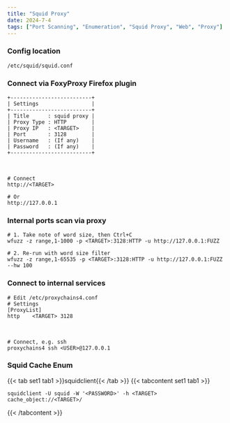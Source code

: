 ```yaml
---
title: "Squid Proxy"
date: 2024-7-4
tags: ["Port Scanning", "Enumeration", "Squid Proxy", "Web", "Proxy"]
---
```


### Config location

```console
/etc/squid/squid.conf
```

### Connect via FoxyProxy Firefox plugin

```console
+--------------------------+
| Settings                 |
+--------------------------+
| Title      : squid proxy |
| Proxy Type : HTTP        |
| Proxy IP   : <TARGET>    |
| Port       : 3128        |
| Username   : (If any)    |
| Password   : (If any)    |
+--------------------------+
```

<br>

```console
# Connect
http://<TARGET>
```

```console
# Or
http://127.0.0.1
```

### Internal ports scan via proxy

```console
# 1. Take note of word size, then Ctrl+C
wfuzz -z range,1-1000 -p <TARGET>:3128:HTTP -u http://127.0.0.1:FUZZ
```

```console
# 2. Re-run with word size filter
wfuzz -z range,1-65535 -p <TARGET>:3128:HTTP -u http://127.0.0.1:FUZZ --hw 100
```

### Connect to internal services

```console
# Edit /etc/proxychains4.conf
# Settings
[ProxyList]
http    <TARGET> 3128
```

<br>

```console
# Connect, e.g. ssh
proxychains4 ssh <USER>@127.0.0.1
```

### Squid Cache Enum

{{< tab set1 tab1 >}}squidclient{{< /tab >}}
{{< tabcontent set1 tab1 >}}

```console
squidclient -U squid -W '<PASSWORD>' -h <TARGET> cache_object://<TARGET>/
```

{{< /tabcontent >}}
